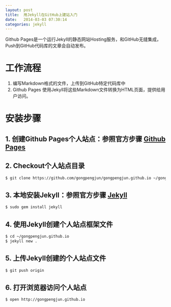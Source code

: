 ```yaml
---
layout: post
title:  用Jekyll在GitHub上建站入门
date:   2014-03-03 07:30:14
categories: jekyll
---
```


Github Pages是一个运行Jekyll的静态网站Hosting服务，和GitHub无缝集成，Push到GitHub代码库的文章会自动发布。

# 工作流程

1. 编写Markdown格式的文件，上传到GitHub特定代码库中
2. Github Pages 使用Jekyll将这些Markdown文件转换为HTML页面，提供给用户访问。

# 安装步骤

## 1. 创建Github Pages个人站点：参照官方步骤 <a href="http://pages.github.com" target="_blank">Github Pages</a>

## 2. Checkout个人站点目录
```sh
$ git clone https://github.com/gongpengjun/gongpengjun.github.io ~/gongpengjun.github.io
```

## 3. 本地安装Jekyll：参照官方步骤 <a href="http://jekyllrb.com" target="_blank">Jekyll<a/>
```sh
$ sudo gem install jekyll
```

## 4. 使用Jekyll创建个人站点框架文件
```sh
$ cd ~/gongpengjun.github.io
$ jekyll new .
```

## 5. 上传Jekyll创建的个人站点文件
```sh
$ git push origin
```

## 6. 打开浏览器访问个人站点
```sh
$ open http://gongpengjun.github.io
```
